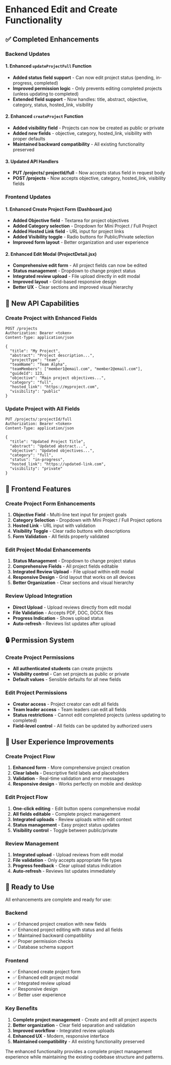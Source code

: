 # Enhanced Edit and Create Functionality

## ✅ Completed Enhancements

### Backend Updates

#### 1. Enhanced `updateProjectFull` Function
- **Added status field support** - Can now edit project status (pending, in-progress, completed)
- **Improved permission logic** - Only prevents editing completed projects (unless updating to completed)
- **Extended field support** - Now handles: title, abstract, objective, category, status, hosted_link, visibility

#### 2. Enhanced `createProject` Function
- **Added visibility field** - Projects can now be created as public or private
- **Added new fields** - objective, category, hosted_link, visibility with proper defaults
- **Maintained backward compatibility** - All existing functionality preserved

#### 3. Updated API Handlers
- **PUT /projects/:projectId/full** - Now accepts status field in request body
- **POST /projects** - Now accepts objective, category, hosted_link, visibility fields

### Frontend Updates

#### 1. Enhanced Create Project Form (Dashboard.jsx)
- **Added Objective field** - Textarea for project objectives
- **Added Category selection** - Dropdown for Mini Project / Full Project
- **Added Hosted Link field** - URL input for project links
- **Added Visibility toggle** - Radio buttons for Public/Private selection
- **Improved form layout** - Better organization and user experience

#### 2. Enhanced Edit Modal (ProjectDetail.jsx)
- **Comprehensive edit form** - All project fields can now be edited
- **Status management** - Dropdown to change project status
- **Integrated review upload** - File upload directly in edit modal
- **Improved layout** - Grid-based responsive design
- **Better UX** - Clear sections and improved visual hierarchy

## 🔧 New API Capabilities

### Create Project with Enhanced Fields
```http
POST /projects
Authorization: Bearer <token>
Content-Type: application/json

{
  "title": "My Project",
  "abstract": "Project description...",
  "projectType": "team",
  "teamName": "Team Alpha",
  "teamMembers": ["member1@email.com", "member2@email.com"],
  "guideId": 123,
  "objective": "Main project objectives...",
  "category": "full",
  "hosted_link": "https://myproject.com",
  "visibility": "public"
}
```

### Update Project with All Fields
```http
PUT /projects/:projectId/full
Authorization: Bearer <token>
Content-Type: application/json

{
  "title": "Updated Project Title",
  "abstract": "Updated abstract...",
  "objective": "Updated objectives...",
  "category": "full",
  "status": "in-progress",
  "hosted_link": "https://updated-link.com",
  "visibility": "private"
}
```

## 🎨 Frontend Features

### Create Project Form Enhancements
1. **Objective Field** - Multi-line text input for project goals
2. **Category Selection** - Dropdown with Mini Project / Full Project options
3. **Hosted Link** - URL input with validation
4. **Visibility Toggle** - Clear radio buttons with descriptions
5. **Form Validation** - All fields properly validated

### Edit Project Modal Enhancements
1. **Status Management** - Dropdown to change project status
2. **Comprehensive Fields** - All project fields editable
3. **Integrated Review Upload** - File upload within edit modal
4. **Responsive Design** - Grid layout that works on all devices
5. **Better Organization** - Clear sections and visual hierarchy

### Review Upload Integration
- **Direct Upload** - Upload reviews directly from edit modal
- **File Validation** - Accepts PDF, DOC, DOCX files
- **Progress Indication** - Shows upload status
- **Auto-refresh** - Reviews list updates after upload

## 🔒 Permission System

### Create Project Permissions
- **All authenticated students** can create projects
- **Visibility control** - Can set projects as public or private
- **Default values** - Sensible defaults for all new fields

### Edit Project Permissions
- **Creator access** - Project creator can edit all fields
- **Team leader access** - Team leaders can edit all fields
- **Status restrictions** - Cannot edit completed projects (unless updating to completed)
- **Field-level control** - All fields can be updated by authorized users

## 📱 User Experience Improvements

### Create Project Flow
1. **Enhanced form** - More comprehensive project creation
2. **Clear labels** - Descriptive field labels and placeholders
3. **Validation** - Real-time validation and error messages
4. **Responsive design** - Works perfectly on mobile and desktop

### Edit Project Flow
1. **One-click editing** - Edit button opens comprehensive modal
2. **All fields editable** - Complete project management
3. **Integrated uploads** - Review uploads within edit context
4. **Status management** - Easy project status updates
5. **Visibility control** - Toggle between public/private

### Review Management
1. **Integrated upload** - Upload reviews from edit modal
2. **File validation** - Only accepts appropriate file types
3. **Progress feedback** - Clear upload status indication
4. **Auto-refresh** - Reviews list updates immediately

## 🚀 Ready to Use

All enhancements are complete and ready for use:

### Backend
- ✅ Enhanced project creation with new fields
- ✅ Enhanced project editing with status and all fields
- ✅ Maintained backward compatibility
- ✅ Proper permission checks
- ✅ Database schema support

### Frontend
- ✅ Enhanced create project form
- ✅ Enhanced edit project modal
- ✅ Integrated review upload
- ✅ Responsive design
- ✅ Better user experience

### Key Benefits
1. **Complete project management** - Create and edit all project aspects
2. **Better organization** - Clear field separation and validation
3. **Improved workflow** - Integrated review uploads
4. **Enhanced UX** - Modern, responsive interface
5. **Maintained compatibility** - All existing functionality preserved

The enhanced functionality provides a complete project management experience while maintaining the existing codebase structure and patterns.
